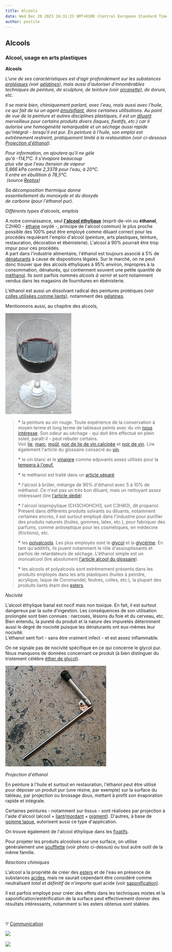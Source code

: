 ```yaml
---
title: Alcools
date: Wed Dec 20 2023 16:31:23 GMT+0100 (Central European Standard Time)
author: postite
---
```


## Alcools
### Alcool, usage en arts plastiques
 **Alcools**

_L'une de ses caractéristiques est d'agir profondément sur les substances [protéiques](proteine.html) (voir [gélatines](gelatine.html)), mais aussi d'autoriser d'innombrables techniques de peinture, de sculpture, de teinture (voir [orcanette](violetsetmauves.html#lorcanette)), de dorure, etc._

_Il se marie bien, chimiquement parlant, avec l'eau, mais aussi avec l'huile, ce qui fait de lui un agent [émulsifiant](emulsion.html), dans certaines utilisations. Au point de vue de la peinture et autres disciplines plastiques, il est un [diluant](diluantssolvants.html) merveilleux pour certains produits divers (laques, fixatifs, etc.) car il autorise une homogénéité remarquable et un séchage aussi rapide qu'intégral - lorsqu'il est pur. En peinture à l'huile, son emploi est extrêmement restreint, pratiquement limité à la restauration (voir ci-dessous [Projection d'éthanol](alcools.html#projectiondethanol))._

_Pour information, on ajoutera qu'il ne gèle  
qu'à -114,1°C. Il s'évapore beaucoup  
plus vite que l'eau (tension de vapeur  
5,866 kPa contre 2,3378 pour l'eau, à 20°C.  
Il entre en ébullition à 78,5°C.  
 (source [Reptox](liensutiles.html#csst))_

_Sa décomposition thermique donne  
essentiellement du monoxyde et du dioxyde  
de carbone (pour l'éthanol pur)._

_Différents types d'alcools, emplois_

A notre connaissance, seul **[l'alcool éthylique](alcool.html)** (esprit-de-vin ou **éthanol**, C2H6O - [éthane](ethane.html) oxydé -, principe de l'alcool commun) le plus proche possible des 100% peut être employé comme diluant correct pour les procédés requièrant l'emploi d'alcool (peinture, arts plastiques, teinture, restauration, décoration et ébénisterie). L'alcool à 90% pourrait être trop impur pour ces procédés.  
A part dans l'industrie alimentaire, l'éthanol est toujours associé à 5% de [dénaturants](denaturant.html) à cause de dispositions légales. Sur le marché, on ne peut donc trouver que des alcools éthyliques à 95% environ, impropres à la consommation, dénaturés, qui contiennent souvent une petite quantité de [méthanol](methanol.html). Ils sont parfois nommés _alcools à vernir_ et sont notamment vendus dans les magasins de fournitures en ébénisterie.

L'éthanol est aussi un dissolvant radical des peintures protéiques (voir [colles utilisées comme liants](colles.html)), notamment des [gélatines](gelatine.html).

Mentionnons aussi, au chapitre des alcools,

![](images/vin.jpg)

> **\*** la peinture au vin rouge. Toute expérience de la conservation à moyen terme et long terme de tableaux peints avec du vin [nous intéresse](ecrire.html). Son odeur au séchage - qui doit être effectué en plein soleil, paraît-il - peut rebuter certains.  
> Voir [lie](lie.html), [marc](marc.html), [moût](mout.html), [noir de lie de vin calcinée](noirs.html#noirdeliedevincalcinee) et [noir de vin](noirs.html#noirdevin). Lire également l'article du glossaire consacré au [vin](vin.html).
> 
> **\*** le vin blanc et le [vinaigre](vinaigre.html) comme adjuvants assez utilisés pour la [tempera à l'oeuf.](oeuf.html)
> 
> **\*** le méthanol est traité dans un [article séparé](methanol.html)
> 
> **\*** l'alcool à brûler, mélange de 90% d'éthanol avec 5 à 10% de méthanol. Ce n'est pas un très bon diluant, mais un nettoyant assez intéressant (lire [l'article dédié](methanol.html#lalcoolabruler))
> 
> **\*** l'alcool isopropylique (CH3CHOHCH3, soit C3H8O), dit propanol. Présent dans différents produits solvants ou diluants, notamment certaines encres, il est surtout employé dans l'industrie pour purifier des produits naturels (huiles, gommes, latex, etc.), pour fabriquer des parfums, comme antiseptique pour les cosmétiques, en médecine (frictions), etc.
> 
> **\*** les [polyalcools](polyalcoolpolyol.html). Les plus employés sont le [glycol](glycol.html) et la [glycérine](glycerine.html). En tant qu'additifs, ils jouent notamment le rôle d'assouplissants et parfois de retardateurs de séchage. L'éthanol simple est un monoalcool (lire absolument [l'article alcool du glossaire](alcool.html)).
> 
> **\*** les alcools et polyalcools sont extrêmement présents dans les produits employés dans les arts plastiques (huiles à peindre, acrylique, laque de Coromandel, feutres, colles, etc.), la plupart des produits liants étant des [esters](saponification.html#lesterification).

_Nocivité_

L'alcool éthylique banal est nocif mais non toxique. En fait, il est surtout dangereux par la suite d'ingestion. Les conséquences de son utilisation prolongée sont bien connues : narcoses, lésions du foie et du cerveau, etc. Bien entendu, la pureté du produit et la nature des impuretés déterminent aussi le degré de nocivité puisque les dénaturants ont eux-mêmes leur nocivité.  
L'éthanol sent fort - sans être vraiment infect - et est assez inflammable.

On ne signale pas de nocivité spécifique en ce qui concerne le glycol pur. Nous manquons de données concernant ce produit (à bien distinguer du tristement célèbre [éther de glycol](glycol.html#etherdeglycol)).

![](images/soufflette.jpg)

_Projection d'éthanol_

En peinture à l'huile et surtout en restauration, l'éthanol peut être utilisé pour déposer un produit pur (une résine, par exemple) sur la surface du tableau, par projection ou brossage doux, mettant à profit son évaporation rapide et intégrale.

Certaines peintures - notamment sur tissus - sont réalisées par projection à l'aide d'alcool (alcool + [liant](liants.html)/[mordant](mordant.html) + [pigment](pigments.html)). D'autres, à base de [gomme laque](gommelaque.html), autorisent aussi ce type d'application.

On trouve également de l'alcool éthylique dans les [fixatifs](fixatifs.html).

Pour projeter les produits alcoolisés sur une surface, on utilise généralement une [soufflette](soufflette.html) (voir photo ci-dessus) ou tout autre outil de la même famille.

_Réactions chimiques_

L'alcool a la propriété de créer des [esters](ester.html) et de l'eau en présence de substances [acides](acides.html), mais ne saurait cependant être considéré comme neutralisant _total et définitif_ de n'importe quel acide (voir [saponification](saponification.html)).

Il est parfois employé pour créer des effets dans les techniques mixtes et la saponification/estérification de la surface peut effectivement donner des résultats intéressants, notamment si les esters obtenus sont stables.



  ![](images/transparent122x1.gif)

![](images/flechebas.gif) [Communication](http://www.artrealite.com/annonceurs.htm) 

[![](https://cbonvin.fr/sites/regie.artrealite.com/visuels/campagne1.png)](index-2.html#20131014)

![](https://cbonvin.fr/sites/regie.artrealite.com/visuels/campagne2.png)